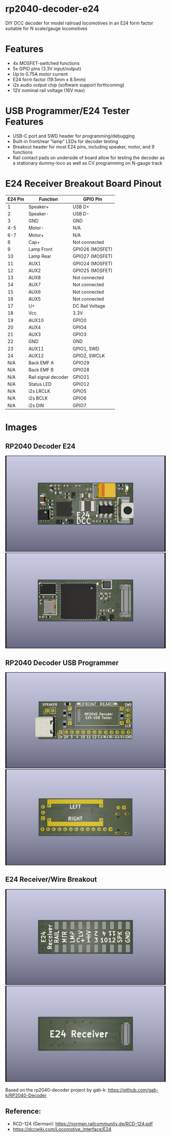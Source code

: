 # rp2040-decoder-e24
DIY DCC decoder for model railroad locomotives in an E24 form factor suitable for N scale/gauge locomotives

# Features
- 4x MOSFET-switched functions
- 5x GPIO pins (3.3V input/output)
- Up to 0.75A motor current
- E24 form factor (19.5mm x 8.5mm)
- i2s audio output chip (software support forthcoming)
- 12V nominal rail voltage (16V max)

# USB Programmer/E24 Tester Features
- USB-C port and SWD header for programming/debugging
- Built-in front/rear "lamp" LEDs for decoder testing
- Breakout header for most E24 pins, including speaker, motor, and 9 functions
- Rail contact pads on underside of board allow for testing the decoder as a stationary dummy-loco as well as CV programming on N-gauge track

# E24 Receiver Breakout Board Pinout
| E24 Pin | Function | GPIO Pin |
| --- | --- | --- |
| 1 | Speaker+ | USB D+ |
| 2 | Speaker- | USB D- |
| 3 | GND | GND |
| 4-5 | Motor- | N/A |
| 6-7 | Motor+ | N/A |
| 8 | Cap+ | Not connected |
| 9 | Lamp Front | GPIO26 (MOSFET) |
| 10 | Lamp Rear | GPIO27 (MOSFET) |
| 11 | AUX1 | GPIO24 (MOSFET) |
| 12 | AUX2 | GPIO25 (MOSFET) |
| 13 | AUX8 | Not connected |
| 14 | AUX7 | Not connected |
| 15 | AUX6 | Not connected |
| 16 | AUX5 | Not connected |
| 17 | U+ | DC Rail Voltage |
| 18 | Vcc | 3.3V |
| 19 | AUX10 | GPIO0 |
| 20 | AUX4 | GPIO4 |
| 21 | AUX3 | GPIO3 |
| 22 | GND | GND |
| 23 | AUX11 | GPIO1, SWD |
| 24 | AUX12 | GPIO2, SWCLK |
| N/A | Back EMF A | GPIO29 |
| N/A | Back EMF B | GPIO28 |
| N/A | Rail signal decoder | GPIO21 |
| N/A | Status LED | GPIO12 |
| N/A | i2s LRCLK | GPIO5 |
| N/A | i2s BCLK | GPIO6 |
| N/A | i2s DIN | GPIO7 |

# Images
## RP2040 Decoder E24
![decoder top](images/rp2040-decoder-top.png)
![decoder bottom](images/rp2040-decoder-bottom.png)

## RP2040 Decoder USB Programmer
![programmer top](images/rp2040-decoder-usb-adapter-top.png)
![programmer bottom](images/rp2040-decoder-usb-adapter-bottom.png)

## E24 Receiver/Wire Breakout
![programmer top](images/e24-receiver-board-top.png)
![programmer bottom](images/e24-receiver-board-bottom.png)

Based on the rp2040-decoder project by gab-k: https://github.com/gab-k/RP2040-Decoder

## Reference:
- RCD-124 (German): https://normen.railcommunity.de/RCD-124.pdf
- https://dccwiki.com/Locomotive_Interface/E24
